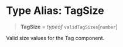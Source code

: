 # Type Alias: TagSize

> **TagSize** = *typeof* `validTagSizes`\[`number`\]

Valid size values for the Tag component.
